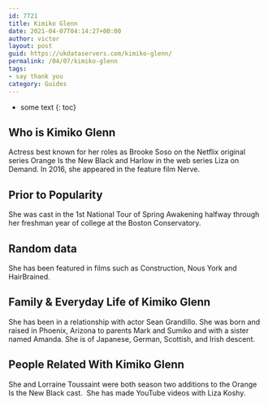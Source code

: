 ```yaml
---
id: 7721
title: Kimiko Glenn
date: 2021-04-07T04:14:27+00:00
author: victor
layout: post
guid: https://ukdataservers.com/kimiko-glenn/
permalink: /04/07/kimiko-glenn
tags:
- say thank you
category: Guides
---
```


* some text
{: toc}


## Who is Kimiko Glenn



Actress best known for her roles as Brooke Soso on the Netflix original series Orange Is the New Black and Harlow in the web series Liza on Demand. In 2016, she appeared in the feature film Nerve.

                
                
                
## Prior to Popularity



She was cast in the 1st National Tour of Spring Awakening halfway through her freshman year of college at the Boston Conservatory. 

                
                
                
## Random data



She has been featured in films such as Construction, Nous York and HairBrained. 

                
                
                
## Family & Everyday Life of Kimiko Glenn



She has been in a relationship with actor Sean Grandillo. She was born and raised in Phoenix, Arizona to parents Mark and Sumiko and with a sister named Amanda. She is of Japanese, German, Scottish, and Irish descent.  

                
                
                
## People Related With Kimiko Glenn



She and Lorraine Toussaint were both season two additions to the Orange Is the New Black cast.  She has made YouTube videos with Liza Koshy.

                
              
            
          
          
          